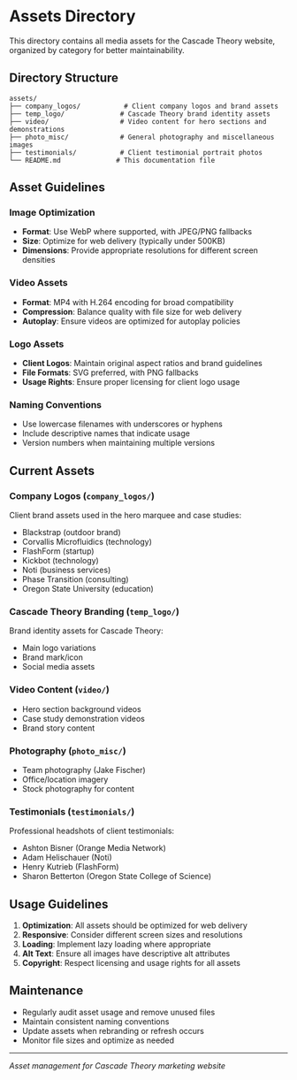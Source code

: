 # Assets Directory

This directory contains all media assets for the Cascade Theory website, organized by category for better maintainability.

## Directory Structure

```
assets/
├── company_logos/           # Client company logos and brand assets
├── temp_logo/              # Cascade Theory brand identity assets
├── video/                  # Video content for hero sections and demonstrations
├── photo_misc/             # General photography and miscellaneous images
├── testimonials/           # Client testimonial portrait photos
└── README.md              # This documentation file
```

## Asset Guidelines

### Image Optimization
- **Format**: Use WebP where supported, with JPEG/PNG fallbacks
- **Size**: Optimize for web delivery (typically under 500KB)
- **Dimensions**: Provide appropriate resolutions for different screen densities

### Video Assets
- **Format**: MP4 with H.264 encoding for broad compatibility
- **Compression**: Balance quality with file size for web delivery
- **Autoplay**: Ensure videos are optimized for autoplay policies

### Logo Assets
- **Client Logos**: Maintain original aspect ratios and brand guidelines
- **File Formats**: SVG preferred, with PNG fallbacks
- **Usage Rights**: Ensure proper licensing for client logo usage

### Naming Conventions
- Use lowercase filenames with underscores or hyphens
- Include descriptive names that indicate usage
- Version numbers when maintaining multiple versions

## Current Assets

### Company Logos (`company_logos/`)
Client brand assets used in the hero marquee and case studies:
- Blackstrap (outdoor brand)
- Corvallis Microfluidics (technology)
- FlashForm (startup)
- Kickbot (technology)
- Noti (business services)
- Phase Transition (consulting)
- Oregon State University (education)

### Cascade Theory Branding (`temp_logo/`)
Brand identity assets for Cascade Theory:
- Main logo variations
- Brand mark/icon
- Social media assets

### Video Content (`video/`)
- Hero section background videos
- Case study demonstration videos
- Brand story content

### Photography (`photo_misc/`)
- Team photography (Jake Fischer)
- Office/location imagery
- Stock photography for content

### Testimonials (`testimonials/`)
Professional headshots of client testimonials:
- Ashton Bisner (Orange Media Network)
- Adam Helischauer (Noti)
- Henry Kutrieb (FlashForm)
- Sharon Betterton (Oregon State College of Science)

## Usage Guidelines

1. **Optimization**: All assets should be optimized for web delivery
2. **Responsive**: Consider different screen sizes and resolutions
3. **Loading**: Implement lazy loading where appropriate
4. **Alt Text**: Ensure all images have descriptive alt attributes
5. **Copyright**: Respect licensing and usage rights for all assets

## Maintenance

- Regularly audit asset usage and remove unused files
- Maintain consistent naming conventions
- Update assets when rebranding or refresh occurs
- Monitor file sizes and optimize as needed

---

*Asset management for Cascade Theory marketing website*